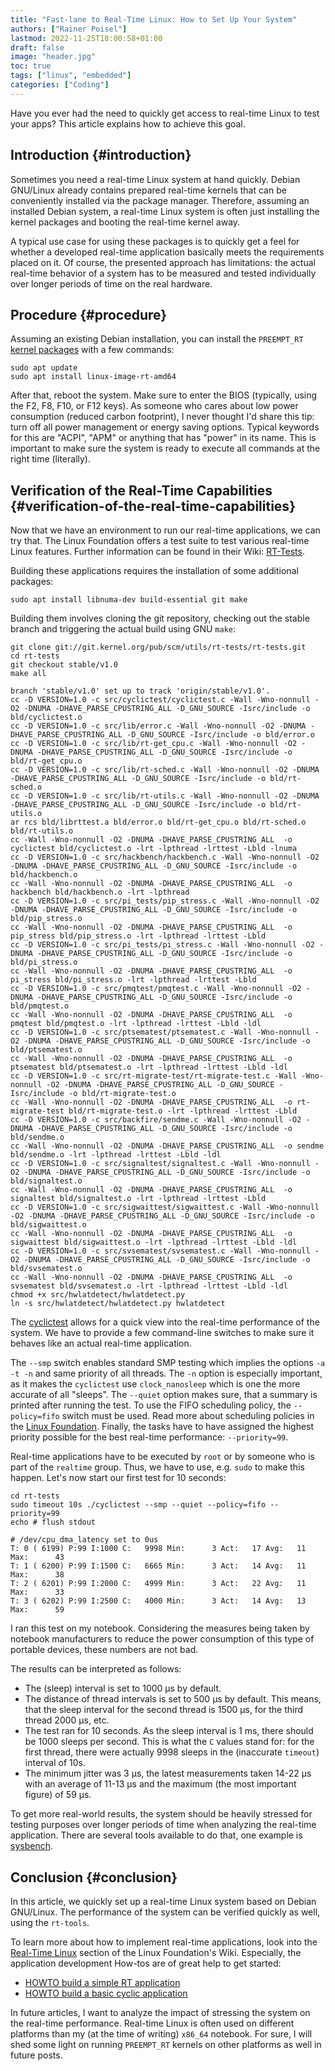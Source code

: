 ```yaml
---
title: "Fast-lane to Real-Time Linux: How to Set Up Your System"
authors: ["Rainer Poisel"]
lastmod: 2022-11-25T18:00:58+01:00
draft: false
image: "header.jpg"
toc: true
tags: ["linux", "embedded"]
categories: ["Coding"]
---
```


Have you ever had the need to quickly get access to real-time Linux to test your apps? This article explains how to achieve this goal.

<!--more-->


## Introduction {#introduction}

Sometimes you need a real-time Linux system at hand quickly. Debian GNU/Linux already contains prepared real-time kernels that can be conveniently installed via the package manager. Therefore, assuming an installed Debian system, a real-time Linux system is often just installing the kernel packages and booting the real-time kernel away.

A typical use case for using these packages is to quickly get a feel for whether a developed real-time application basically meets the requirements placed on it. Of course, the presented approach has limitations: the actual real-time behavior of a system has to be measured and tested individually over longer periods of time on the real hardware.


## Procedure {#procedure}

Assuming an existing Debian installation, you can install the `PREEMPT_RT` [kernel packages](https://packages.debian.org/search?keywords=linux-image-rt-amd64&searchon=names&suite=all&section=all) with a few commands:

```shell
sudo apt update
sudo apt install linux-image-rt-amd64
```

After that, reboot the system. Make sure to enter the BIOS (typically, using the F2, F8, F10, or F12 keys). As someone who cares about low power consumption (reduced carbon footprint), I never thought I'd share this tip: turn off all power management or energy saving options. Typical keywords for this are "ACPI", "APM" or anything that has "power" in its name. This is important to make sure the system is ready to execute all commands at the right time (literally).


## Verification of the Real-Time Capabilities {#verification-of-the-real-time-capabilities}

Now that we have an environment to run our real-time applications, we can try that. The Linux Foundation offers a test suite to test various real-time Linux features. Further information can be found in their Wiki: [RT-Tests](https://wiki.linuxfoundation.org/realtime/documentation/howto/tools/rt-tests).

Building these applications requires the installation of some additional packages:

```shell
sudo apt install libnuma-dev build-essential git make
```

Building them involves cloning the git repository, checking out the stable branch and triggering the actual build using GNU `make`:

```shell
git clone git://git.kernel.org/pub/scm/utils/rt-tests/rt-tests.git
cd rt-tests
git checkout stable/v1.0
make all
```

```shell
branch 'stable/v1.0' set up to track 'origin/stable/v1.0'.
cc -D VERSION=1.0 -c src/cyclictest/cyclictest.c -Wall -Wno-nonnull -O2 -DNUMA -DHAVE_PARSE_CPUSTRING_ALL -D_GNU_SOURCE -Isrc/include -o bld/cyclictest.o
cc -D VERSION=1.0 -c src/lib/error.c -Wall -Wno-nonnull -O2 -DNUMA -DHAVE_PARSE_CPUSTRING_ALL -D_GNU_SOURCE -Isrc/include -o bld/error.o
cc -D VERSION=1.0 -c src/lib/rt-get_cpu.c -Wall -Wno-nonnull -O2 -DNUMA -DHAVE_PARSE_CPUSTRING_ALL -D_GNU_SOURCE -Isrc/include -o bld/rt-get_cpu.o
cc -D VERSION=1.0 -c src/lib/rt-sched.c -Wall -Wno-nonnull -O2 -DNUMA -DHAVE_PARSE_CPUSTRING_ALL -D_GNU_SOURCE -Isrc/include -o bld/rt-sched.o
cc -D VERSION=1.0 -c src/lib/rt-utils.c -Wall -Wno-nonnull -O2 -DNUMA -DHAVE_PARSE_CPUSTRING_ALL -D_GNU_SOURCE -Isrc/include -o bld/rt-utils.o
ar rcs bld/librttest.a bld/error.o bld/rt-get_cpu.o bld/rt-sched.o bld/rt-utils.o
cc -Wall -Wno-nonnull -O2 -DNUMA -DHAVE_PARSE_CPUSTRING_ALL  -o cyclictest bld/cyclictest.o -lrt -lpthread -lrttest -Lbld -lnuma
cc -D VERSION=1.0 -c src/hackbench/hackbench.c -Wall -Wno-nonnull -O2 -DNUMA -DHAVE_PARSE_CPUSTRING_ALL -D_GNU_SOURCE -Isrc/include -o bld/hackbench.o
cc -Wall -Wno-nonnull -O2 -DNUMA -DHAVE_PARSE_CPUSTRING_ALL  -o hackbench bld/hackbench.o -lrt -lpthread
cc -D VERSION=1.0 -c src/pi_tests/pip_stress.c -Wall -Wno-nonnull -O2 -DNUMA -DHAVE_PARSE_CPUSTRING_ALL -D_GNU_SOURCE -Isrc/include -o bld/pip_stress.o
cc -Wall -Wno-nonnull -O2 -DNUMA -DHAVE_PARSE_CPUSTRING_ALL  -o pip_stress bld/pip_stress.o -lrt -lpthread -lrttest -Lbld
cc -D VERSION=1.0 -c src/pi_tests/pi_stress.c -Wall -Wno-nonnull -O2 -DNUMA -DHAVE_PARSE_CPUSTRING_ALL -D_GNU_SOURCE -Isrc/include -o bld/pi_stress.o
cc -Wall -Wno-nonnull -O2 -DNUMA -DHAVE_PARSE_CPUSTRING_ALL  -o pi_stress bld/pi_stress.o -lrt -lpthread -lrttest -Lbld
cc -D VERSION=1.0 -c src/pmqtest/pmqtest.c -Wall -Wno-nonnull -O2 -DNUMA -DHAVE_PARSE_CPUSTRING_ALL -D_GNU_SOURCE -Isrc/include -o bld/pmqtest.o
cc -Wall -Wno-nonnull -O2 -DNUMA -DHAVE_PARSE_CPUSTRING_ALL  -o pmqtest bld/pmqtest.o -lrt -lpthread -lrttest -Lbld -ldl
cc -D VERSION=1.0 -c src/ptsematest/ptsematest.c -Wall -Wno-nonnull -O2 -DNUMA -DHAVE_PARSE_CPUSTRING_ALL -D_GNU_SOURCE -Isrc/include -o bld/ptsematest.o
cc -Wall -Wno-nonnull -O2 -DNUMA -DHAVE_PARSE_CPUSTRING_ALL  -o ptsematest bld/ptsematest.o -lrt -lpthread -lrttest -Lbld -ldl
cc -D VERSION=1.0 -c src/rt-migrate-test/rt-migrate-test.c -Wall -Wno-nonnull -O2 -DNUMA -DHAVE_PARSE_CPUSTRING_ALL -D_GNU_SOURCE -Isrc/include -o bld/rt-migrate-test.o
cc -Wall -Wno-nonnull -O2 -DNUMA -DHAVE_PARSE_CPUSTRING_ALL  -o rt-migrate-test bld/rt-migrate-test.o -lrt -lpthread -lrttest -Lbld
cc -D VERSION=1.0 -c src/backfire/sendme.c -Wall -Wno-nonnull -O2 -DNUMA -DHAVE_PARSE_CPUSTRING_ALL -D_GNU_SOURCE -Isrc/include -o bld/sendme.o
cc -Wall -Wno-nonnull -O2 -DNUMA -DHAVE_PARSE_CPUSTRING_ALL  -o sendme bld/sendme.o -lrt -lpthread -lrttest -Lbld -ldl
cc -D VERSION=1.0 -c src/signaltest/signaltest.c -Wall -Wno-nonnull -O2 -DNUMA -DHAVE_PARSE_CPUSTRING_ALL -D_GNU_SOURCE -Isrc/include -o bld/signaltest.o
cc -Wall -Wno-nonnull -O2 -DNUMA -DHAVE_PARSE_CPUSTRING_ALL  -o signaltest bld/signaltest.o -lrt -lpthread -lrttest -Lbld
cc -D VERSION=1.0 -c src/sigwaittest/sigwaittest.c -Wall -Wno-nonnull -O2 -DNUMA -DHAVE_PARSE_CPUSTRING_ALL -D_GNU_SOURCE -Isrc/include -o bld/sigwaittest.o
cc -Wall -Wno-nonnull -O2 -DNUMA -DHAVE_PARSE_CPUSTRING_ALL  -o sigwaittest bld/sigwaittest.o -lrt -lpthread -lrttest -Lbld -ldl
cc -D VERSION=1.0 -c src/svsematest/svsematest.c -Wall -Wno-nonnull -O2 -DNUMA -DHAVE_PARSE_CPUSTRING_ALL -D_GNU_SOURCE -Isrc/include -o bld/svsematest.o
cc -Wall -Wno-nonnull -O2 -DNUMA -DHAVE_PARSE_CPUSTRING_ALL  -o svsematest bld/svsematest.o -lrt -lpthread -lrttest -Lbld -ldl
chmod +x src/hwlatdetect/hwlatdetect.py
ln -s src/hwlatdetect/hwlatdetect.py hwlatdetect
```

The [cyclictest](https://wiki.linuxfoundation.org/realtime/documentation/howto/tools/cyclictest/start) allows for a quick view into the real-time performance of the system. We have to provide a few command-line switches to make sure it behaves like an actual real-time application.

The `--smp` switch enables standard SMP testing which implies the options `-a -t -n` and same priority of all threads. The `-n` option is especially important, as it makes the `cyclictest` use `clock_nanosleep` which is one the more accurate of all "sleeps". The `--quiet` option makes sure, that a summary is printed after running the test. To use the FIFO scheduling policy, the `--policy=fifo` switch must be used. Read more about scheduling policies in the [Linux Foundation](https://wiki.linuxfoundation.org/realtime/documentation/technical_basics/sched_policy_prio/start). Finally, the tasks have to have assigned the highest priority possible for the best real-time performance: `--priority=99`.

Real-time applications have to be executed by `root` or by someone who is part of the `realtime` group. Thus, we have to use, e.g. `sudo` to make this happen. Let's now start our first test for 10 seconds:

```shell
cd rt-tests
sudo timeout 10s ./cyclictest --smp --quiet --policy=fifo --priority=99
echo # flush stdout
```

```shell
# /dev/cpu_dma_latency set to 0us
T: 0 ( 6199) P:99 I:1000 C:   9998 Min:      3 Act:   17 Avg:   11 Max:      43
T: 1 ( 6200) P:99 I:1500 C:   6665 Min:      3 Act:   14 Avg:   11 Max:      38
T: 2 ( 6201) P:99 I:2000 C:   4999 Min:      3 Act:   22 Avg:   11 Max:      33
T: 3 ( 6202) P:99 I:2500 C:   4000 Min:      3 Act:   14 Avg:   13 Max:      59

```

I ran this test on my notebook. Considering the measures being taken by notebook manufacturers to reduce the power consumption of this type of portable devices, these numbers are not bad.

The results can be interpreted as follows:

-   The (sleep) interval is set to 1000 µs by default.
-   The distance of thread intervals is set to 500 µs by default. This means, that the sleep interval for the second thread is 1500 µs, for the third thread 2000 µs, etc.
-   The test ran for 10 seconds. As the sleep interval is 1 ms, there should be 1000 sleeps per second. This is what the `C` values stand for: for the first thread, there were actually 9998 sleeps in the (inaccurate `timeout`) interval of 10s.
-   The minimum jitter was 3 µs, the latest measurements taken 14-22 µs with an average of 11-13 µs and the maximum (the most important figure) of 59 µs.

To get more real-world results, the system should be heavily stressed for testing purposes over longer periods of time when analyzing the real-time application. There are several tools available to do that, one example is [sysbench](https://github.com/akopytov/sysbench).


## Conclusion {#conclusion}

In this article, we quickly set up a real-time Linux system based on Debian GNU/Linux. The performance of the system can be verified quickly as well, using the `rt-tools`.

To learn more about how to implement real-time applications, look into the [Real-Time Linux](https://wiki.linuxfoundation.org/realtime/start) section of the Linux Foundation's Wiki. Especially, the application development How-tos are of great help to get started:

-   [HOWTO build a simple RT application](https://wiki.linuxfoundation.org/realtime/documentation/howto/applications/application_base)
-   [HOWTO build a basic cyclic application](https://wiki.linuxfoundation.org/realtime/documentation/howto/applications/cyclic)

In future articles, I want to analyze the impact of stressing the system on the real-time performance. Real-time Linux is often used on different platforms than my (at the time of writing) `x86_64` notebook. For sure, I will shed some light on running `PREEMPT_RT` kernels on other platforms as well in future posts.
